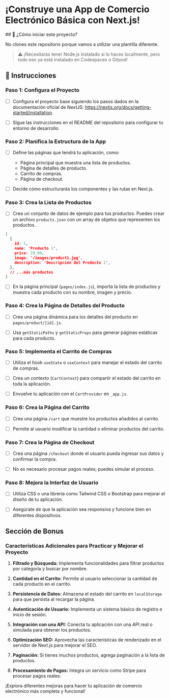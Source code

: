 <!-- hide -->
# ¡Construye una App de Comercio Electrónico Básica con Next.js!
<!-- endhide -->

<onlyfor saas="false" withBanner="false">
## 🌱 ¿Cómo iniciar este proyecto?

No clones este repositorio porque vamos a utilizar una plantilla diferente.

> ⚠ ¡Necesitarás tener Node.js instalado si lo haces localmente, pero todo eso ya está instalado en Codespaces o Gitpod!
</onlyfor>

## 📝 Instrucciones

### Paso 1: Configura el Proyecto

- [ ] Configura el proyecto base siguiendo los pasos dados en la documentación oficial de NextJS: https://nextjs.org/docs/getting-started/installation.

- [ ] Sigue las instrucciones en el README del repositorio para configurar tu entorno de desarrollo.

### Paso 2: Planifica la Estructura de la App

- [ ] Define las páginas que tendrá tu aplicación, como:

  - Página principal que muestra una lista de productos.
  - Página de detalles de producto.
  - Carrito de compras.
  - Página de checkout.

- [ ] Decide cómo estructurarás los componentes y las rutas en Next.js.

### Paso 3: Crea la Lista de Productos

- [ ] Crea un conjunto de datos de ejemplo para tus productos. Puedes crear un archivo `products.json` con un array de objetos que representen los productos.

```json
[
  {
    id: 1,
    name: 'Producto 1',
    price: 19.99,
    image: '/images/product1.jpg',
    description: 'Descripción del Producto 1',
  },
  // ...más productos
]
```

- [ ] En la página principal (`pages/index.js`), importa la lista de productos y muestra cada producto con su nombre, imagen y precio.

### Paso 4: Crea la Página de Detalles del Producto

- [ ] Crea una página dinámica para los detalles del producto en `pages/product/[id].js`.

- [ ] Usa `getStaticPaths` y `getStaticProps` para generar páginas estáticas para cada producto.

### Paso 5: Implementa el Carrito de Compras

- [ ] Utiliza el hook `useState` o `useContext` para manejar el estado del carrito de compras.

- [ ] Crea un contexto (`CartContext`) para compartir el estado del carrito en toda la aplicación.

- [ ] Envuelve tu aplicación con el `CartProvider` en `_app.js`.

### Paso 6: Crea la Página del Carrito

- [ ] Crea una página `/cart` que muestre los productos añadidos al carrito.

- [ ] Permite al usuario modificar la cantidad o eliminar productos del carrito.

### Paso 7: Crea la Página de Checkout

- [ ] Crea una página `/checkout` donde el usuario pueda ingresar sus datos y confirmar la compra.

- [ ] No es necesario procesar pagos reales; puedes simular el proceso.

### Paso 8: Mejora la Interfaz de Usuario

- [ ] Utiliza CSS o una librería como Tailwind CSS o Bootstrap para mejorar el diseño de tu aplicación.

- [ ] Asegúrate de que la aplicación sea responsiva y funcione bien en diferentes dispositivos.

## Sección de Bonus

### Características Adicionales para Practicar y Mejorar el Proyecto

1. **Filtrado y Búsqueda:** Implementa funcionalidades para filtrar productos por categoría y buscar por nombre.

2. **Cantidad en el Carrito:** Permite al usuario seleccionar la cantidad de cada producto en el carrito.

3. **Persistencia de Datos:** Almacena el estado del carrito en `localStorage` para que persista al recargar la página.

4. **Autenticación de Usuario:** Implementa un sistema básico de registro e inicio de sesión.

5. **Integración con una API:** Conecta tu aplicación con una API real o simulada para obtener los productos.

6. **Optimización SEO:** Aprovecha las características de renderizado en el servidor de Next.js para mejorar el SEO.

7. **Paginación:** Si tienes muchos productos, agrega paginación a la lista de productos.

8. **Procesamiento de Pagos:** Integra un servicio como Stripe para procesar pagos reales.

¡Explora diferentes mejoras para hacer tu aplicación de comercio electrónico más completa y funcional!
